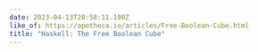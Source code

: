 ```yaml
---
date: 2023-04-13T20:58:11.190Z
like_of: https://apotheca.io/articles/Free-Boolean-Cube.html
title: "Haskell: The Free Boolean Cube"
---
```

